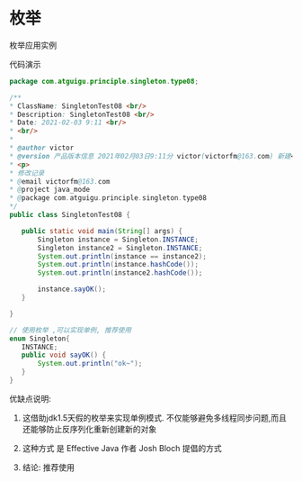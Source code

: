
# 枚举

枚举应用实例
 
 代码演示
 
 ```java
package com.atguigu.principle.singleton.type08;

/**
 * ClassName: SingletonTest08 <br/>
 * Description: SingletonTest08 <br/>
 * Date: 2021-02-03 9:11 <br/>
 * <br/>
 *
 * @author victor
 * @version 产品版本信息 2021年02月03日9:11分 victor(victorfm@163.com) 新建<br/>
 * <p>
 * 修改记录
 * @email victorfm@163.com
 * @project java_mode
 * @package com.atguigu.principle.singleton.type08
 */
public class SingletonTest08 {

    public static void main(String[] args) {
        Singleton instance = Singleton.INSTANCE;
        Singleton instance2 = Singleton.INSTANCE;
        System.out.println(instance == instance2);
        System.out.println(instance.hashCode());
        System.out.println(instance2.hashCode());

        instance.sayOK();
    }

}

// 使用枚举 ,可以实现单例, 推荐使用
enum Singleton{
    INSTANCE;
    public void sayOK() {
        System.out.println("ok~");
    }
}

```
 
 
 优缺点说明:
 
 1. 这借助jdk1.5天假的枚举来实现单例模式. 不仅能够避免多线程同步问题,而且还能够防止反序列化重新创建新的对象
 
 2. 这种方式 是 Effective Java 作者 Josh Bloch 提倡的方式
 
 3. 结论: 推荐使用
 
 
 
 
 
 
 